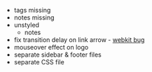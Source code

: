 * tags missing
* notes missing
* unstyled
	* notes
* fix transition delay on link arrow - [webkit bug](http://code.google.com/p/chromium/issues/detail?id=54699)
* mouseover effect on logo
* separate sidebar & footer files
* separate CSS file
